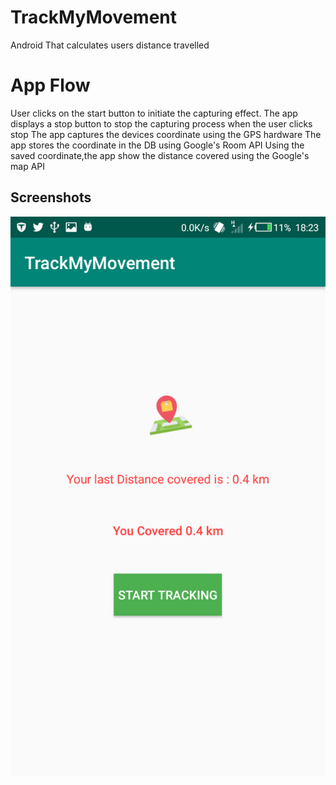 # TrackMyMovement
Android That calculates users distance travelled

# App Flow
User clicks on the start button to initiate the capturing effect. The app displays a stop button to stop the capturing process 
when the user clicks stop The app captures the devices coordinate using the GPS hardware The app stores the coordinate in the DB using 
Google's Room API Using the saved coordinate,the app show the distance covered using the Google's map API

## Screenshots

![Screenshots](screenshots/screen_1.png) 